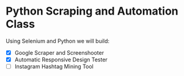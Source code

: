 # Python Scraping and Automation Class

Using Selenium and Python we will build:

- [x] Google Scraper and Screenshooter
- [x] Automatic Responsive Design Tester
- [ ] Instagram Hashtag Mining Tool
